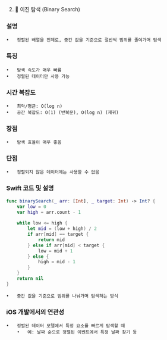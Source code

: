 2. 🔎 이진 탐색 (Binary Search)

### 설명
	•	정렬된 배열을 전제로, 중간 값을 기준으로 절반씩 범위를 줄여가며 탐색

### 특징
	•	탐색 속도가 매우 빠름
	•	정렬된 데이터만 사용 가능

### 시간 복잡도
	•	최악/평균: O(log n)
	•	공간 복잡도: O(1) (반복문), O(log n) (재귀)

### 장점
	•	탐색 효율이 매우 좋음

### 단점
	•	정렬되지 않은 데이터에는 사용할 수 없음

### Swift 코드 및 설명
```swift
func binarySearch(_ arr: [Int], _ target: Int) -> Int? {
    var low = 0
    var high = arr.count - 1
    
    while low <= high {
        let mid = (low + high) / 2
        if arr[mid] == target {
            return mid
        } else if arr[mid] < target {
            low = mid + 1
        } else {
            high = mid - 1
        }
    }
    return nil
}
```
	•	중간 값을 기준으로 범위를 나눠가며 탐색하는 방식

### iOS 개발에서의 연관성
	•	정렬된 데이터 모델에서 특정 요소를 빠르게 탐색할 때
	    •	예: 날짜 순으로 정렬된 이벤트에서 특정 날짜 찾기 등